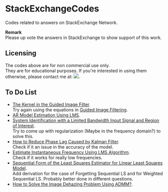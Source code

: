 # StackExchangeCodes
Codes related to answers on StackExchange Network.

**Remark**  
Please up vote the answers in StackExchange to show support of this work.

## Licensing

The codes above are for non commercial use only.  
They are for educational purposes.
If you're interested in using them otherwise, please contact me at: ![](EmailAddress.png).

## To Do List

 *	[The Kernel in the Guided Image Filter](https://dsp.stackexchange.com/questions/42415).  
	Try again using the equations in [Guided Image Filtering](https://www.scribd.com/document/421510148/Guided-Image-Filtering).
 *	[AR Model Estimation Using LMS](https://dsp.stackexchange.com/questions/59325).
 *	[System Identification with a Limited Bandwidth Input Signal and Region of Interest](https://dsp.stackexchange.com/questions/59664).  
	Try to come up with regularization (Maybe in the frequency domain?) to solve this.
 *	[How to Reduce Phase Lag Caused by Kalman Filter](https://dsp.stackexchange.com/questions/64465).  
	Check if it an issue in the accuracy of the model.
 *	[Estimate Instantaneous Frequency Using LMS Algorithm](https://dsp.stackexchange.com/questions/63886).  
	Check if it works for really low frequencies.
 *	[Sequential Form of the Least Squares Estimator for Linear Least Squares Model](https://dsp.stackexchange.com/questions/54730).  
	Add derivation for the case of Forgetting Sequential LS and for Weighted Sequential LS. Probably better done in different questions.
 *	[How to Solve the Image Dehazing Problem Using ADMM?](https://dsp.stackexchange.com/questions/75787).
